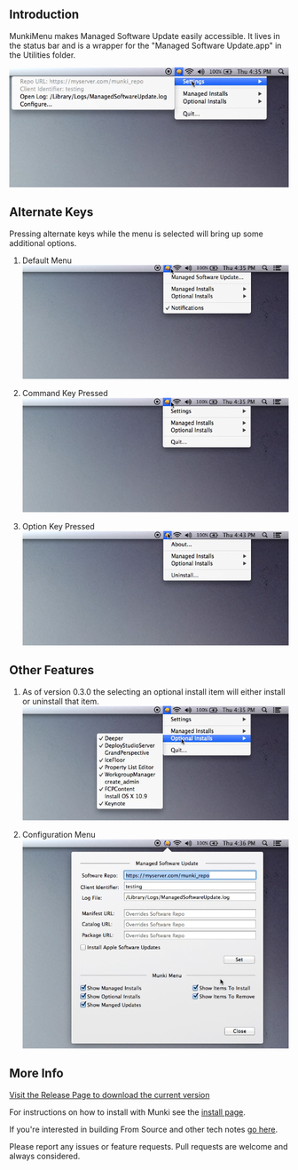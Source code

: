 ## Introduction
MunkiMenu makes Managed Software Update easily accessible.  It lives in the status bar and is a wrapper for the "Managed Software Update.app" in the Utilities folder.

![mainImage]
 
## Alternate Keys
Pressing alternate keys while the menu is selected will bring up some additional options.

1. Default Menu
![default]

1. Command Key Pressed
![commandKey] 

1. Option Key Pressed
![optionKey] 

## Other Features
1. As of version 0.3.0 the selecting an optional install item will either install or uninstall that item.
![optionalInstalls] 

1. Configuration Menu
![configPopup]


## More Info
[Visit the Release Page to download the current version][releases]

For instructions on how to install with Munki see the [install page][install_with_munki].

If you're interested in building From Source and other tech notes [go here][tech_notes].

Please report any issues or feature requests.  Pull requests are welcome and always considered.


[mainImage]:./docs/screen_shots/MMScreen-Settings.png

[default]:./docs/screen_shots/MMScreen-Default.png
[commandKey]:./docs/screen_shots/MMScreen-Command-Key.png
[optionKey]:./docs/screen_shots/MMScreen-Option-Key.png
[optionalInstalls]:./docs/screen_shots/MMScreen-Optional.png
[configPopup]:./docs/screen_shots/MMScreen-Config.png

[releases]:https://github.com/eahrold/MunkiMenu/releases
[tech_notes]:./docs/technotes.md
[install_with_munki]:./docs/installing_with_munki.md